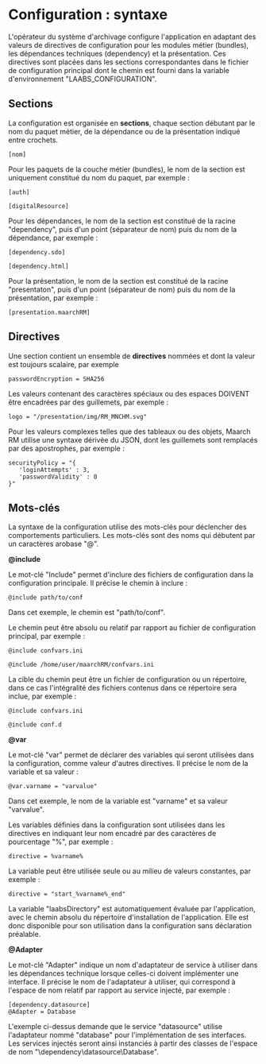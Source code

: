 Configuration : syntaxe
=======================

L'opérateur du système d'archivage configure l'application en adaptant des valeurs de directives 
de configuration pour les modules métier (bundles), les dépendances techniques (dependency) et la présentation. Ces directives sont placées dans les sections correspondantes dans le fichier de configuration principal dont le chemin est fourni dans la variable d'environnement "LAABS_CONFIGURATION".

## Sections
La configuration est organisée en **sections**, chaque section débutant par le nom du paquet métier, de la dépendance ou de la présentation indiqué entre crochets.

    [nom]

Pour les paquets de la couche métier (bundles), le nom de la section est uniquement constitué du nom du paquet, par exemple : 

    [auth]

    [digitalResource]

Pour les dépendances, le nom de la section est constitué de la racine "dependency", puis d'un point (séparateur de nom) puis du nom de la dépendance, par exemple : 

    [dependency.sdo]

    [dependency.html]

Pour la présentation, le nom de la section est constitué de la racine "presentaton", puis d'un point (séparateur de nom) puis du nom de la présentation, par exemple : 

    [presentation.maarchRM]

## Directives

Une section contient un ensemble de **directives** nommées et dont la valeur est toujours scalaire, par exemple 

    passwordEncryption = SHA256

Les valeurs contenant des caractères spéciaux ou des espaces DOIVENT être encadrées par des guillemets, par exemple :

    logo = "/presentation/img/RM_MNCHM.svg"

Pour les valeurs complexes telles que des tableaux ou des objets, Maarch RM utilise une syntaxe dérivée du JSON, dont les guillemets sont remplacés par des apostrophes, par exemple :

    securityPolicy = "{
	   'loginAttempts' : 3,
	   'passwordValidity' : 0
    }"

## Mots-clés

La syntaxe de la configuration utilise des mots-clés pour déclencher des comportements particuliers. Les mots-clés sont des noms qui débutent par un caractères arobase "@".

**@include**

Le mot-clé "Include" permet d'inclure des fichiers de configuration dans la configuration principale. Il précise le chemin à inclure :

    @include path/to/conf

Dans cet exemple, le chemin est "path/to/conf".

Le chemin peut être absolu ou relatif par rapport au fichier de configuration principal, par exemple :

    @include confvars.ini

    @include /home/user/maarchRM/confvars.ini

La cible du chemin peut être un fichier de configuration ou un répertoire, dans ce cas l'intégralité des fichiers contenus dans ce répertoire sera inclue, par exemple :

    @include confvars.ini

    @include conf.d

**@var**

Le mot-clé "var" permet de déclarer des variables qui seront utilisées dans la configuration, comme valeur d'autres directives. Il précise le nom de la variable et sa valeur :

    @var.varname = "varvalue"

Dans cet exemple, le nom de la variable est "varname" et sa valeur "varvalue".

Les variables définies dans la configuration sont utilisées dans les directives en indiquant leur nom encadré par des caractères de pourcentage "%", par exemple :

    directive = %varname%

La variable peut être utilisée seule ou au milieu de valeurs constantes, par exemple :

    directive = "start_%varname%_end"

La variable "laabsDirectory" est automatiquement évaluée par l'application, avec le chemin absolu du répertoire d'installation de l'application. Elle est donc disponible pour son utilisation dans la configuration sans déclaration préalable.

**@Adapter**

Le mot-clé "Adapter" indique un nom d'adaptateur de service à utiliser dans les dépendances technique lorsque celles-ci doivent implémenter une interface. Il précise le nom de l'adaptateur à utiliser, qui correspond à l'espace de nom relatif par rapport au service injecté, par exemple :

    [dependency.datasource]
    @Adapter = Database

L'exemple ci-dessus demande que le service "datasource" utilise l'adaptateur nommé "database" pour l'implémentation de ses interfaces. Les services injectés seront ainsi instanciés à partir des classes de l'espace de nom "\dependency\datasource\Database".

